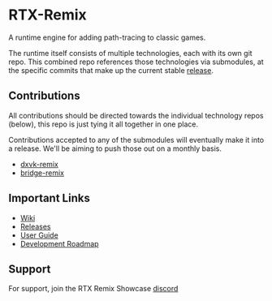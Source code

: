 # RTX-Remix

A runtime engine for adding path-tracing to classic games.

The runtime itself consists of multiple technologies, each with its own git repo.  This combined repo references those technologies via submodules, at the specific commits that make up the current stable [release](https://github.com/NVIDIAGameWorks/rtx-remix/releases).


## Contributions

All contributions should be directed towards the individual technology repos (below), this repo is just tying it all together in one place.  

Contributions accepted to any of the submodules will eventually make it into a release.  We'll be aiming to push those out on a monthly basis.

* [dxvk-remix](https://github.com/NVIDIAGameWorks/dxvk-remix/)
* [bridge-remix](https://github.com/NVIDIAGameWorks/bridge-remix/)


## Important Links

* [Wiki](https://github.com/NVIDIAGameWorks/rtx-remix/wiki)
* [Releases](https://github.com/NVIDIAGameWorks/rtx-remix/releases)
* [User Guide](https://github.com/NVIDIAGameWorks/rtx-remix/wiki/runtime-user-guide)
* [Development Roadmap](https://github.com/NVIDIAGameWorks/rtx-remix/wiki/roadmap)


## Support

For support, join the RTX Remix Showcase [discord](https://discord.gg/j6sh7JD3v9)

